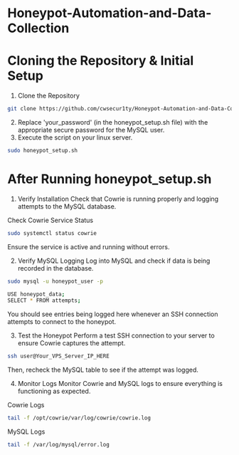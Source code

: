 # Honeypot-Automation-and-Data-Collection

# Cloning the Repository & Initial Setup
1. Clone the Repository
```bash
git clone https://github.com/cwsecur1ty/Honeypot-Automation-and-Data-Collection
```
2. Replace 'your_password' (in the honeypot_setup.sh file) with the appropriate secure password for the MySQL user.
3. Execute the script on your linux server.
```bash
sudo honeypot_setup.sh
```

# After Running honeypot_setup.sh
1. Verify Installation
Check that Cowrie is running properly and logging attempts to the MySQL database.

Check Cowrie Service Status
```bash
sudo systemctl status cowrie
```
Ensure the service is active and running without errors.

2. Verify MySQL Logging
Log into MySQL and check if data is being recorded in the database.

```bash
sudo mysql -u honeypot_user -p

USE honeypot_data;
SELECT * FROM attempts;
```
You should see entries being logged here whenever an SSH connection attempts to connect to the honeypot.

3. Test the Honeypot
Perform a test SSH connection to your server to ensure Cowrie captures the attempt.

```bash
ssh user@Your_VPS_Server_IP_HERE
```
Then, recheck the MySQL table to see if the attempt was logged.

4. Monitor Logs
Monitor Cowrie and MySQL logs to ensure everything is functioning as expected.

Cowrie Logs
```bash
tail -f /opt/cowrie/var/log/cowrie/cowrie.log
```
MySQL Logs
```bash
tail -f /var/log/mysql/error.log
```
